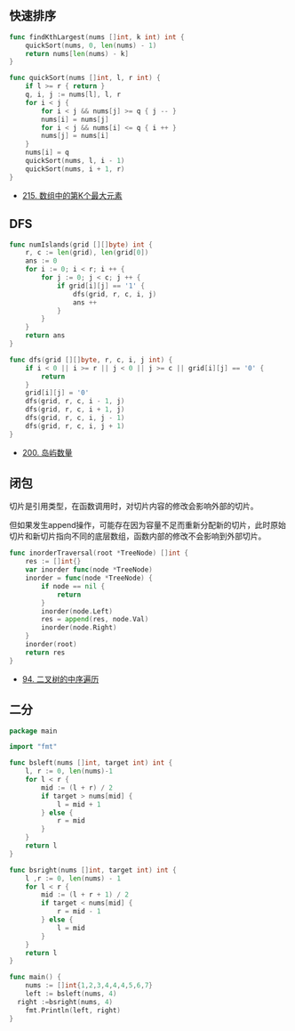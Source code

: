 ## 快速排序

```go
func findKthLargest(nums []int, k int) int {
    quickSort(nums, 0, len(nums) - 1)
    return nums[len(nums) - k]
}

func quickSort(nums []int, l, r int) {
    if l >= r { return }
    q, i, j := nums[l], l, r
    for i < j {
        for i < j && nums[j] >= q { j -- }
        nums[i] = nums[j]
        for i < j && nums[i] <= q { i ++ }
        nums[j] = nums[i]
    }
    nums[i] = q
    quickSort(nums, l, i - 1)
    quickSort(nums, i + 1, r)
}
```

- [215. 数组中的第K个最大元素](https://leetcode.cn/problems/kth-largest-element-in-an-array/)

## DFS

```go
func numIslands(grid [][]byte) int {
    r, c := len(grid), len(grid[0])
    ans := 0
    for i := 0; i < r; i ++ {
        for j := 0; j < c; j ++ {
            if grid[i][j] == '1' {
                dfs(grid, r, c, i, j)
                ans ++
            }
        }
    }
    return ans
}

func dfs(grid [][]byte, r, c, i, j int) {
    if i < 0 || i >= r || j < 0 || j >= c || grid[i][j] == '0' {
        return
    }
    grid[i][j] = '0'
    dfs(grid, r, c, i - 1, j)
    dfs(grid, r, c, i + 1, j)
    dfs(grid, r, c, i, j - 1)
    dfs(grid, r, c, i, j + 1)
}
```

- [200. 岛屿数量](https://leetcode.cn/problems/number-of-islands/)

## 闭包

切片是引用类型，在函数调用时，对切片内容的修改会影响外部的切片。

但如果发生append操作，可能存在因为容量不足而重新分配新的切片，此时原始切片和新切片指向不同的底层数组，函数内部的修改不会影响到外部切片。

```go
func inorderTraversal(root *TreeNode) []int {
    res := []int{}
    var inorder func(node *TreeNode)
    inorder = func(node *TreeNode) {
        if node == nil {
            return
        }
        inorder(node.Left)
        res = append(res, node.Val)
        inorder(node.Right)
    }
    inorder(root)
    return res
}
```

- [94. 二叉树的中序遍历](https://leetcode.cn/problems/binary-tree-inorder-traversal/)

## 二分

```go
package main

import "fmt"

func bsleft(nums []int, target int) int {
	l, r := 0, len(nums)-1
	for l < r {
		mid := (l + r) / 2
		if target > nums[mid] {
			l = mid + 1
		} else {
			r = mid
		}
	}
    return l
}

func bsright(nums []int, target int) int {
    l ,r := 0, len(nums) - 1
    for l < r {
        mid := (l + r + 1) / 2
        if target < nums[mid] {
            r = mid - 1
        } else {
            l = mid
        }
    }
    return l
}

func main() {
	nums := []int{1,2,3,4,4,4,5,6,7}
	left := bsleft(nums, 4)
  right :=bsright(nums, 4)
	fmt.Println(left, right)
}

```

